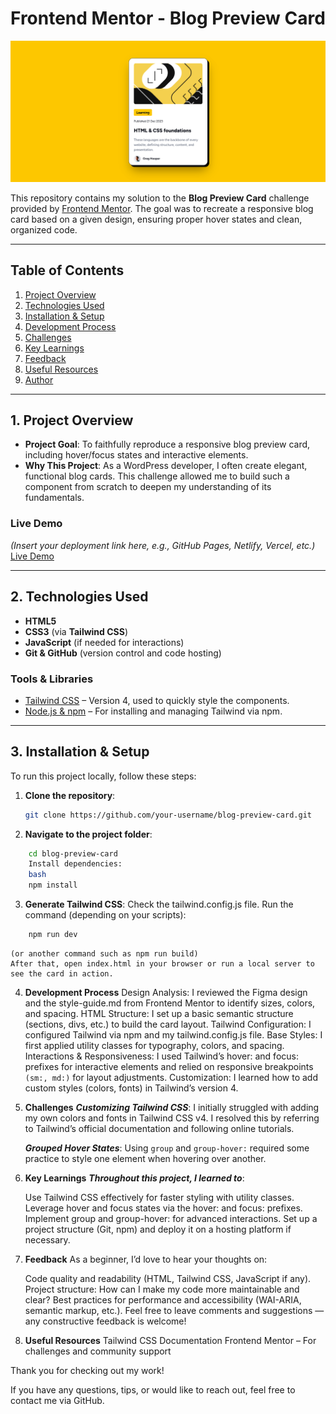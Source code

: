 # Frontend Mentor - Blog Preview Card

![Design preview for the Blog preview card coding challenge](./design/blog-card-design.png)

This repository contains my solution to the **Blog Preview Card** challenge provided by [Frontend Mentor](https://www.frontendmentor.io). The goal was to recreate a responsive blog card based on a given design, ensuring proper hover states and clean, organized code.

---

## Table of Contents

1. [Project Overview](#project-overview)
2. [Technologies Used](#technologies-used)
3. [Installation & Setup](#installation--setup)
4. [Development Process](#development-process)
5. [Challenges](#challenges)
6. [Key Learnings](#key-learnings)
7. [Feedback](#feedback)
8. [Useful Resources](#useful-resources)
9. [Author](#author)

---

## 1. Project Overview

- **Project Goal**: To faithfully reproduce a responsive blog preview card, including hover/focus states and interactive elements.
- **Why This Project**: As a WordPress developer, I often create elegant, functional blog cards. This challenge allowed me to build such a component from scratch to deepen my understanding of its fundamentals.

### Live Demo

*(Insert your deployment link here, e.g., GitHub Pages, Netlify, Vercel, etc.)*  
[Live Demo](https://your-deployment-link.com)

---

## 2. Technologies Used

- **HTML5**
- **CSS3** (via **Tailwind CSS**)
- **JavaScript** (if needed for interactions)
- **Git & GitHub** (version control and code hosting)

### Tools & Libraries

- [Tailwind CSS](https://tailwindcss.com/docs) – Version 4, used to quickly style the components.  
- [Node.js & npm](https://nodejs.org/) – For installing and managing Tailwind via npm.

---

## 3. Installation & Setup

To run this project locally, follow these steps:

1. **Clone the repository**:
   ```bash
   git clone https://github.com/your-username/blog-preview-card.git
2. **Navigate to the project folder**:
```bash
    cd blog-preview-card
    Install dependencies:
    bash
    npm install
```

3. **Generate Tailwind CSS**:
    Check the tailwind.config.js file.
    Run the command (depending on your scripts):
```bash
    npm run dev
``` 
    (or another command such as npm run build)
    After that, open index.html in your browser or run a local server to see the card in action.

4. **Development Process**
    Design Analysis: I reviewed the Figma design and the style-guide.md from Frontend Mentor to identify sizes, colors, and spacing.
    HTML Structure: I set up a basic semantic structure (sections, divs, etc.) to build the card layout.
    Tailwind Configuration: I configured Tailwind via npm and my tailwind.config.js file.
    Base Styles: I first applied utility classes for typography, colors, and spacing.
    Interactions & Responsiveness: I used Tailwind’s hover: and focus: prefixes for interactive elements and relied on responsive breakpoints ```(sm:, md:)``` for layout adjustments.
    Customization: I learned how to add custom styles (colors, fonts) in Tailwind’s version 4.
5. **Challenges**
    ***Customizing Tailwind CSS***:
    I initially struggled with adding my own colors and fonts in Tailwind CSS v4.
    I resolved this by referring to Tailwind’s official documentation and following online tutorials.
    
    ***Grouped Hover States***:
    Using ```group``` and ```group-hover:``` required some practice to style one element when hovering over another.
6. **Key Learnings**
    ***Throughout this project, I learned to***:

    Use Tailwind CSS effectively for faster styling with utility classes.
    Leverage hover and focus states via the hover: and focus: prefixes.
    Implement group and group-hover: for advanced interactions.
    Set up a project structure (Git, npm) and deploy it on a hosting platform if necessary.
7. **Feedback**
    As a beginner, I’d love to hear your thoughts on:

    Code quality and readability (HTML, Tailwind CSS, JavaScript if any).
    Project structure: How can I make my code more maintainable and clear?
    Best practices for performance and accessibility (WAI-ARIA, semantic markup, etc.).
    Feel free to leave comments and suggestions — any constructive feedback is welcome!

8. **Useful Resources**
    Tailwind CSS Documentation
    Frontend Mentor – For challenges and community support

Thank you for checking out my work!

If you have any questions, tips, or would like to reach out, feel free to contact me via GitHub.